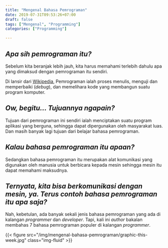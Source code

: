 ```yaml
---
title: "Mengenal Bahasa Pemrograman"
date: 2019-07-31T09:53:26+07:00
draft: false
tags: ["Mengenal", "Programming"]
categories: ["Programming"]

---
```


## _Apa sih pemrograman itu?_

Sebelum kita beranjak lebih jauh, kita harus memahami terlebih dahulu apa yang dimaksud dengan pemrograman itu sendiri.

Di lansir dari [Wikipedia](http://wikipedia/), Pemrograman ialah proses menulis, menguji dan memperbaiki (_debug_), dan memelihara kode  yang membangun suatu program komputer.

## _Ow, begitu... Tujuannya ngapain?_

Tujuan dari pemrograman ini sendiri ialah menciptakan suatu program aplikasi yang berguna, sehingga dapat dipergunakan oleh masyarakat luas. Dan masih banyak lagi tujuan dari belajar bahasa pemrograman.

## _Kalau bahasa pemrograman itu apaan?_

Sedangkan bahasa pemrograman itu merupakan alat komunikasi yang digunakan oleh manusia untuk berbicara kepada mesin sehingga mesin itu dapat memahami maksudnya.

## _Ternyata, kita bisa berkomunikasi dengan mesin, ya. Terus contoh bahasa pemrograman itu apa saja?_

Nah, kebetulan, ada banyak sekali jenis bahasa pemrograman yang ada di kalangan _programmer_ dan _developer_. Tapi, kali ini _author_ bakalan membahas 7 bahasa pemrograman populer di kalangan _programmer_.

{{< figure src="/img/mengenal-bahasa-pemrograman/graphic-this-week.jpg" class="img-fluid" >}}